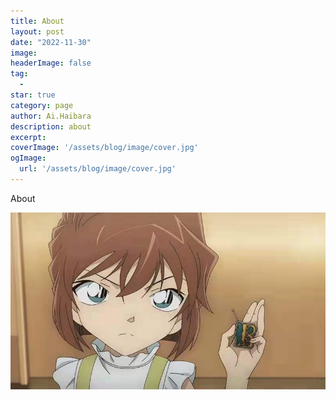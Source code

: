 ```yaml
---
title: About
layout: post
date: "2022-11-30"
image: 
headerImage: false
tag:
  -
star: true
category: page
author: Ai.Haibara
description: about
excerpt: 
coverImage: '/assets/blog/image/cover.jpg'
ogImage: 
  url: '/assets/blog/image/cover.jpg'
---
```


<!-- 一个无知而又无趣的死宅.

10 年 `dota` 玩家 🐶, `LGD` Ti 🏆 粉 🎆 🎆 🎆.

只看 `Leo Messi` 的集锦 ⚽️ 观众.

最后哀酱镇楼:

 -->

About


![example](/assets/blog/image/profile.jpg)
